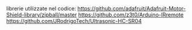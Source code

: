 librerie utilizzate nel codice:
https://github.com/adafruit/Adafruit-Motor-Shield-library/zipball/master
https://github.com/z3t0/Arduino-IRremote
https://github.com/JRodrigoTech/Ultrasonic-HC-SR04
